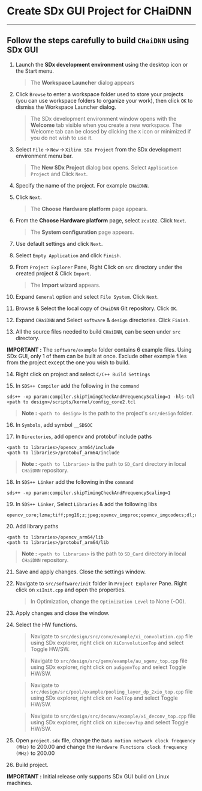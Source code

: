 # **Create SDx GUI Project for CHaiDNN**
---
## Follow the steps carefully to build `CHaiDNN` using SDx GUI

1. Launch the **SDx development environment** using the desktop icon or the Start menu.

    > The **Workspace Launcher** dialog appears

2.  Click `Browse` to enter a workspace folder used to store your projects (you can use workspace folders to organize your work), then click `OK` to dismiss the Workspace Launcher dialog.

    > The SDx development environment window opens with the **Welcome** tab visible when you create a new workspace. The Welcome tab can be closed by clicking the `X` icon or minimized if you do not wish to use it.

3.  Select `File` → `New` → `Xilinx SDx Project` from the SDx development environment menu bar.
    
    > The **New SDx Project** dialog box opens.
    Select `Application Project` and Click `Next`.

4. Specify the name of the project. For example `CHaiDNN`.

5. Click `Next`.

    > The **Choose Hardware platform** page appears.

6. From the **Choose Hardware platform** page, select `zcu102`. Click `Next`.

    > The **System configuration** page appears.
 
7. Use default settings and click `Next`.

8. Select `Empty Application` and click `Finish`.

9. From `Project Explorer` Pane, Right Click on `src` directory under the created project & Click `Import`.

    > The **Import wizard** appears.

10. Expand `General` option and select `File System`. Click `Next`.

11. Browse & Select the local copy of `CHaiDNN` Git repository. Click `OK`. 

12. Expand `CHaiDNN` and Select `software` & `design` directories. Click `Finish`.

13. All the source files needed to build `CHaiDNN`, can be seen under `src` directory. 

**IMPORTANT :** The `software/example` folder contains 6 example files. Using SDx GUI, only 1 of them can be built at once. Exclude other example files from the project except the one you wish to build.  

14. Right click on project and select `C/C++ Build Settings`

15. In `SDS++ Compiler` add the following in the `command`
```
sds++ -xp param:compiler.skipTimingCheckAndFrequencyScaling=1 -hls-tcl <path to design>/scripts/kernel/config_core2.tcl
```
> **Note :** `<path to design>` is the path to the project's `src/design` folder.

16. In `Symbols`, add symbol `__SDSOC`

17. In `Directories`, add opencv and protobuf include paths
```
<path to libraries>/opencv_arm64/include
<path to libraries>/protobuf_arm64/include
```
> **Note :** `<path to libraries>` is the path to `SD_Card` directory in local `CHaiDNN` repository.

18. In `SDS++ Linker` add the following in the `command`
```
sds++ -xp param:compiler.skipTimingCheckAndFrequencyScaling=1
``` 
19. In `SDS++ Linker`, Select `Libraries` & add the following libs
```
opencv_core;lzma;tiff;png16;z;jpeg;opencv_imgproc;opencv_imgcodecs;dl;rt;webp;protobuf
```  
20. Add library paths
```   
<path to libraries>/opencv_arm64/lib
<path to libraries>/protobuf_arm64/lib
```   
> **Note :** `<path to libraries>` is the path to `SD_Card` directory in local `CHaiDNN` repository.

21. Save and apply changes. Close the settings window.

22. Navigate to `src/software/init` folder in `Project Explorer` Pane. Right click on `xiInit.cpp` and open the properties. 

    > In Optimization, change the `Optimization Level` to None (-O0).
   
23. Apply changes and close the window.
 
24.	Select the HW functions.
    > Navigate to `src/design/src/conv/example/xi_convolution.cpp` file using SDx explorer, right click on `XiConvolutionTop` and select Toggle HW/SW.
	
    > Navigate to `src/design/src/gemv/example/au_sgemv_top.cpp` file using SDx explorer, right click on `auSgemvTop` and select Toggle HW/SW.
	
    > Navigate to `src/design/src/pool/example/pooling_layer_dp_2xio_top.cpp` file using SDx explorer, right click on `PoolTop` and select Toggle HW/SW.
    
    > Navigate to `src/design/src/deconv/example/xi_deconv_top.cpp` file using SDx explorer, right click on `XiDeconvTop` and select Toggle HW/SW.
	
25. Open `project.sdx` file, change the `Data motion network clock frequency (MHz)` to 200.00 and change the `Hardware Functions clock frequency (MHz)` to 200.00
	
26. Build project.

**IMPORTANT :** Initial release only supports SDx GUI build on Linux machines.
